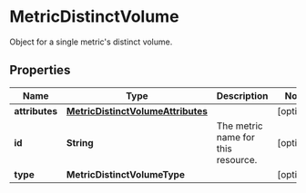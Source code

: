 

# MetricDistinctVolume

Object for a single metric's distinct volume.
## Properties

Name | Type | Description | Notes
------------ | ------------- | ------------- | -------------
**attributes** | [**MetricDistinctVolumeAttributes**](MetricDistinctVolumeAttributes.md) |  |  [optional]
**id** | **String** | The metric name for this resource. |  [optional]
**type** | **MetricDistinctVolumeType** |  |  [optional]



